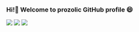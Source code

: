 ### Hi!👋 Welcome to prozolic GitHub profile 😄

![](http://github-profile-summary-cards.vercel.app/api/cards/profile-details?username=prozolic&theme=nord_dark)
![](http://github-profile-summary-cards.vercel.app/api/cards/repos-per-language?username=prozolic&theme=nord_dark)
![](http://github-profile-summary-cards.vercel.app/api/cards/most-commit-language?username=prozolic&theme=nord_dark)
<!--
**prozolic/prozolic** is a ✨ _special_ ✨ repository because its `README.md` (this file) appears on your GitHub profile.

Here are some ideas to get you started:

- 🔭 I’m currently working on ...
- 🌱 I’m currently learning ...
- 👯 I’m looking to collaborate on ...
- 🤔 I’m looking for help with ...
- 💬 Ask me about ...
- 📫 How to reach me: ...
- 😄 Pronouns: ...
- ⚡ Fun fact: ...
-->
